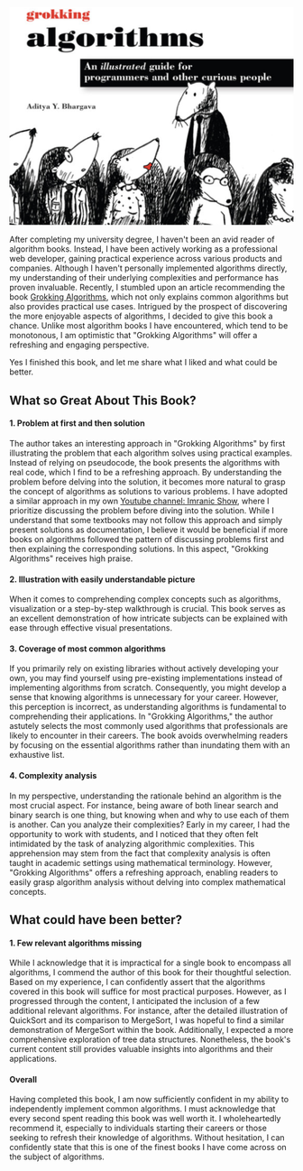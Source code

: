![Cover of Grokking Algorithms](https://raw.githubusercontent.com/alimranahmed/resources/master/files/review_on_grokking_algorithms/grokking_algorithms_cover.png)

After completing my university degree, I haven't been an avid reader of algorithm books. Instead, I have been actively working as a professional web developer, gaining practical experience across various products and companies. Although I haven't personally implemented algorithms directly, my understanding of their underlying complexities and performance has proven invaluable. Recently, I stumbled upon an article recommending the book [Grokking Algorithms](https://www.manning.com/books/grokking-algorithms), which not only explains common algorithms but also provides practical use cases. Intrigued by the prospect of discovering the more enjoyable aspects of algorithms, I decided to give this book a chance. Unlike most algorithm books I have encountered, which tend to be monotonous, I am optimistic that "Grokking Algorithms" will offer a refreshing and engaging perspective.

Yes I finished this book, and let me share what I liked and what could be better.

## What so Great About This Book?
#### 1. Problem at first and then solution
The author takes an interesting approach in "Grokking Algorithms" by first illustrating the problem that each algorithm solves using practical examples. Instead of relying on pseudocode, the book presents the algorithms with real code, which I find to be a refreshing approach. By understanding the problem before delving into the solution, it becomes more natural to grasp the concept of algorithms as solutions to various problems. I have adopted a similar approach in my own [Youtube channel: Imranic Show](https://www.youtube.com/@ImranicShow), where I prioritize discussing the problem before diving into the solution. While I understand that some textbooks may not follow this approach and simply present solutions as documentation, I believe it would be beneficial if more books on algorithms followed the pattern of discussing problems first and then explaining the corresponding solutions. In this aspect, "Grokking Algorithms" receives high praise.

#### 2. Illustration with easily understandable picture
When it comes to comprehending complex concepts such as algorithms, visualization or a step-by-step walkthrough is crucial. This book serves as an excellent demonstration of how intricate subjects can be explained with ease through effective visual presentations.

#### 3. Coverage of most common algorithms
If you primarily rely on existing libraries without actively developing your own, you may find yourself using pre-existing implementations instead of implementing algorithms from scratch. Consequently, you might develop a sense that knowing algorithms is unnecessary for your career. However, this perception is incorrect, as understanding algorithms is fundamental to comprehending their applications. In "Grokking Algorithms," the author astutely selects the most commonly used algorithms that professionals are likely to encounter in their careers. The book avoids overwhelming readers by focusing on the essential algorithms rather than inundating them with an exhaustive list.

#### 4. Complexity analysis
In my perspective, understanding the rationale behind an algorithm is the most crucial aspect. For instance, being aware of both linear search and binary search is one thing, but knowing when and why to use each of them is another. Can you analyze their complexities? Early in my career, I had the opportunity to work with students, and I noticed that they often felt intimidated by the task of analyzing algorithmic complexities. This apprehension may stem from the fact that complexity analysis is often taught in academic settings using mathematical terminology. However, "Grokking Algorithms" offers a refreshing approach, enabling readers to easily grasp algorithm analysis without delving into complex mathematical concepts.

## What could have been better?

#### 1. Few relevant algorithms missing
While I acknowledge that it is impractical for a single book to encompass all algorithms, I commend the author of this book for their thoughtful selection. Based on my experience, I can confidently assert that the algorithms covered in this book will suffice for most practical purposes. However, as I progressed through the content, I anticipated the inclusion of a few additional relevant algorithms. For instance, after the detailed illustration of QuickSort and its comparison to MergeSort, I was hopeful to find a similar demonstration of MergeSort within the book. Additionally, I expected a more comprehensive exploration of tree data structures. Nonetheless, the book's current content still provides valuable insights into algorithms and their applications.


#### Overall
Having completed this book, I am now sufficiently confident in my ability to independently implement common algorithms. I must acknowledge that every second spent reading this book was well worth it. I wholeheartedly recommend it, especially to individuals starting their careers or those seeking to refresh their knowledge of algorithms. Without hesitation, I can confidently state that this is one of the finest books I have come across on the subject of algorithms.